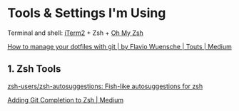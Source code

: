 # Tools & Settings I'm Using

Terminal and shell: [iTerm2](https://iterm2.com/) + Zsh + [Oh My Zsh](https://ohmyz.sh/)

[How to manage your dotfiles with git | by Flavio Wuensche | Touts | Medium](https://medium.com/toutsbrasil/how-to-manage-your-dotfiles-with-git-f7aeed8adf8b)


## 1. Zsh Tools

[zsh-users/zsh-autosuggestions: Fish-like autosuggestions for zsh](https://github.com/zsh-users/zsh-autosuggestions)

[Adding Git Completion to Zsh | Medium](https://oliverspryn.medium.com/adding-git-completion-to-zsh-60f3b0e7ffbc)
